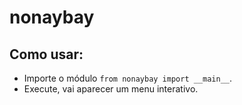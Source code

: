 # nonaybay

## Como usar:

- Importe o módulo `from nonaybay import __main__`.
- Execute, vai aparecer um menu interativo.
